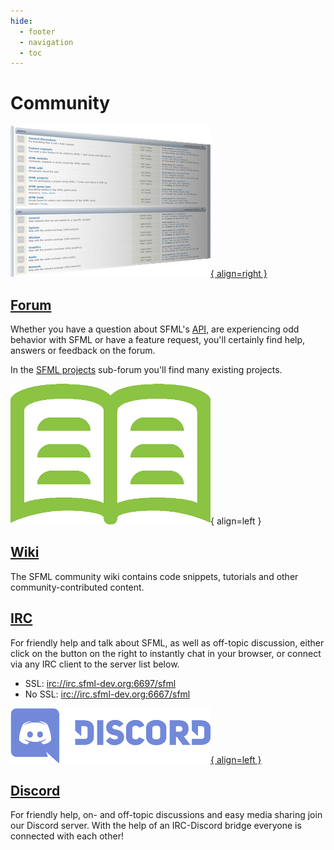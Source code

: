 ```yaml
---
hide:
  - footer
  - navigation
  - toc
---
```


# Community

[![forum](../images/community/forum.png){ align=right }](https://en.sfml-dev.org/forums/)

## [Forum](https://en.sfml-dev.org/forums/)

Whether you have a question about SFML's [API](https://www.sfml-dev.org/learn.php "Go to the learn page"), are experiencing odd behavior with SFML or have a feature request, you'll certainly find help, answers or feedback on the forum.

In the [SFML projects](https://en.sfml-dev.org/forums/index.php?board=10.0 "Go to the 'SFML projects' sub-forum") sub-forum you'll find many existing projects.


![irc](../images/community/wiki.png){ align=left }

## [Wiki](https://github.com/SFML/SFML/wiki)

The SFML community wiki contains code snippets, tutorials and other community-contributed content.


## [IRC](irc://irc.sfml-dev.org:6697/sfml)

For friendly help and talk about SFML, as well as off-topic discussion, either click on the button on the right to instantly chat in your browser, or connect via any IRC client to the server list below.

- SSL: [irc://irc.sfml-dev.org:6697/sfml](irc://irc.sfml-dev.org:6697/sfml "Open an IRC client with the SSL port")
- No SSL: [irc://irc.sfml-dev.org:6667/sfml](irc://irc.sfml-dev.org:6667/sfml "Open an IRC client with the none-SSL port")


[![discord](../images/community/discord.png){ align=left }](https://discord.gg/nr4X7Fh)

## [Discord](https://discord.gg/nr4X7Fh)

For friendly help, on- and off-topic discussions and easy media sharing join our Discord server. With the help of an IRC-Discord bridge everyone is connected with each other!